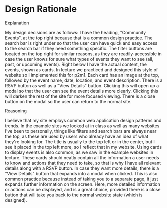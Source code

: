# Design Rationale

Explanation

My design decisions are as follows: I have the heading, "Community Events", at the top right because that is a common design practice. The search bar is right under so that the user can have quick and easy access to the search bar if they need something specific. The filter buttons are located on the top right for similar reasons, as they are readily-accessible in case the user knows for sure what types of events they want to see (all, past, or upcoming events). Right below I have the actual content, the events, shown as cards. In lecture we practiced and designed this style of website so I implemented this for p2m1. Each card has an image at the top, followed by the event name, date, location, and event description. There is a RSVP button as well as a "View Details" button. Clicking this will open up a modal so that the user can see the event details more clearly. Clicking this will darken the rest of the site for more focused viewing. There is a close button on the modal so the user can return to the normal site.

Reasoning

I believe that my site employs common web application design patterns and trends. In the example sites we looked at in class as well as many websites I've been to personally, things like filters and search bars are always near the top, as these are used by users who already have an idea of what they're looking for. The title is usually to the top left or in the center, but I see it placed in the top left more, so I reflect that in my website. Using cards to display events is also common, as we saw in the example websites in lecture. These cards should neatly contain all the information a user needs to know and actions that they need to take, so that is why I have all relevant details along with a RSVP button. In case they want more details, there is a "View Details" button that expands into a modal when clicked. This is also common practice because instead of taking you to a separate page, it just expands further information on the screen. Here, more detailed information or actions can be displayed, and is a great choice, provided there is a close button that will take you back to the normal website state (which is designed).
